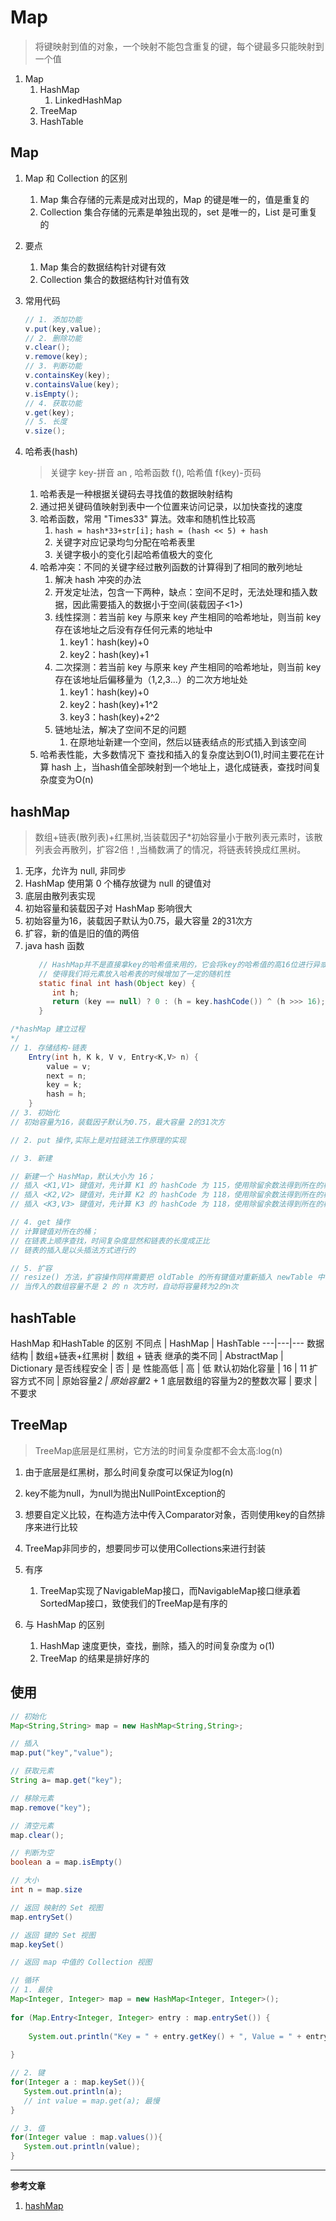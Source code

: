 # Map 

> 将键映射到值的对象，一个映射不能包含重复的键，每个键最多只能映射到一个值

1. Map
   1. HashMap
      1. LinkedHashMap 
   2. TreeMap
   3. HashTable 
   
## Map

1. Map 和 Collection 的区别
   1. Map 集合存储的元素是成对出现的，Map 的键是唯一的，值是重复的
   2. Collection 集合存储的元素是单独出现的，set 是唯一的，List 是可重复的 
2. 要点
   1. Map 集合的数据结构针对键有效
   2. Collection 集合的数据结构针对值有效

3. 常用代码
    ```java
    // 1. 添加功能
    v.put(key,value);
    // 2. 删除功能
    v.clear();
    v.remove(key);
    // 3. 判断功能
    v.containsKey(key);
    v.containsValue(key);
    v.isEmpty();
    // 4. 获取功能
    v.get(key);
    // 5. 长度
    v.size();
    ```
4. 哈希表(hash)
    > 关键字 key-拼音 an , 哈希函数 f(), 哈希值 f(key)-页码

    1. 哈希表是一种根据关键码去寻找值的数据映射结构
    2. 通过把关键码值映射到表中一个位置来访问记录，以加快查找的速度
    3. 哈希函数，常用 "Times33" 算法。效率和随机性比较高
       1. `hash = hash*33+str[i];` `hash = (hash << 5) + hash `
       2. 关键字对应记录均匀分配在哈希表里
       3. 关键字极小的变化引起哈希值极大的变化 
    4. 哈希冲突：不同的关键字经过散列函数的计算得到了相同的散列地址
       1. 解决 hash 冲突的办法
       2. 开发定址法，包含一下两种，缺点：空间不足时，无法处理和插入数据，因此需要插入的数据小于空间(装载因子<1>)   
       3. 线性探测：若当前 key 与原来 key 产生相同的哈希地址，则当前 key 存在该地址之后没有存任何元素的地址中
          1. key1：hash(key)+0
          2. key2：hash(key)+1
       4. 二次探测：若当前 key 与原来 key 产生相同的哈希地址，则当前 key 存在该地址后偏移量为（1,2,3...）的二次方地址处
          1.  key1：hash(key)+0
          2.  key2：hash(key)+1^2
          3.  key3：hash(key)+2^2
       5. 链地址法，解决了空间不足的问题
          1. 在原地址新建一个空间，然后以链表结点的形式插入到该空间
    5. 哈希表性能，大多数情况下 查找和插入的复杂度达到O(1),时间主要花在计算 hash 上，当hash值全部映射到一个地址上，退化成链表，查找时间复杂度变为O(n)

## hashMap

> 数组+链表(散列表)+红黑树,当装载因子*初始容量小于散列表元素时，该散列表会再散列，扩容2倍！,当桶数满了的情况，将链表转换成红黑树。

1. 无序，允许为 null, 非同步
2. HashMap 使用第 0 个桶存放键为 null 的键值对
3. 底层由散列表实现
4. 初始容量和装载因子对 HashMap 影响很大
5. 初始容量为16，装载因子默认为0.75，最大容量 2的31次方
6. 扩容，新的值是旧的值的两倍
7. java hash 函数
   ```java
      // HashMap并不是直接拿key的哈希值来用的，它会将key的哈希值的高16位进行异或操作，
      // 使得我们将元素放入哈希表的时候增加了一定的随机性
      static final int hash(Object key) {
         int h;
         return (key == null) ? 0 : (h = key.hashCode()) ^ (h >>> 16); // 增加随机性较少碰撞冲突的可能性
      }
   ```
```java
/*hashMap 建立过程
*/
// 1. 存储结构-链表
    Entry(int h, K k, V v, Entry<K,V> n) {
        value = v;
        next = n;
        key = k;
        hash = h;
    }
// 3. 初始化
// 初始容量为16，装载因子默认为0.75，最大容量 2的31次方

// 2. put 操作,实际上是对拉链法工作原理的实现

// 3. 新建

// 新建一个 HashMap，默认大小为 16；
// 插入 <K1,V1> 键值对，先计算 K1 的 hashCode 为 115，使用除留余数法得到所在的桶下标 115%16=3。
// 插入 <K2,V2> 键值对，先计算 K2 的 hashCode 为 118，使用除留余数法得到所在的桶下标 118%16=6。
// 插入 <K3,V3> 键值对，先计算 K3 的 hashCode 为 118，使用除留余数法得到所在的桶下标 118%16=6，插在 <K2,V2> 前面。

// 4. get 操作
// 计算键值对所在的桶；
// 在链表上顺序查找，时间复杂度显然和链表的长度成正比
// 链表的插入是以头插法方式进行的

// 5. 扩容
// resize() 方法，扩容操作同样需要把 oldTable 的所有键值对重新插入 newTable 中，因此这一步是很费时的。
// 当传入的数组容量不是 2 的 n 次方时，自动将容量转为2的n次

```

## hashTable

HashMap 和HashTable 的区别
不同点 | HashMap | HashTable
---|---|---
数据结构 | 数组+链表+红黑树 | 数组 + 链表
继承的类不同 | AbstractMap | Dictionary
是否线程安全 | 否 | 是
性能高低 | 高 | 低
默认初始化容量 | 16 | 11
扩容方式不同 | 原始容量*2 | 原始容量*2 + 1
底层数组的容量为2的整数次幂 | 要求 | 不要求


## TreeMap

> TreeMap底层是红黑树，它方法的时间复杂度都不会太高:log(n)

1. 由于底层是红黑树，那么时间复杂度可以保证为log(n)

2. key不能为null，为null为抛出NullPointException的

3. 想要自定义比较，在构造方法中传入Comparator对象，否则使用key的自然排序来进行比较

4. TreeMap非同步的，想要同步可以使用Collections来进行封装

5. 有序
   1. TreeMap实现了NavigableMap接口，而NavigableMap接口继承着SortedMap接口，致使我们的TreeMap是有序的 
6. 与 HashMap 的区别
   1. HashMap 速度更快，查找，删除，插入的时间复杂度为 o(1)
   2. TreeMap 的结果是排好序的 


## 使用

```java
// 初始化
Map<String,String> map = new HashMap<String,String>;

// 插入
map.put("key","value");

// 获取元素
String a= map.get("key");

// 移除元素
map.remove("key");

// 清空元素
map.clear();

// 判断为空
boolean a = map.isEmpty()

// 大小
int n = map.size

// 返回 映射的 Set 视图
map.entrySet()

// 返回 键的 Set 视图
map.keySet()

// 返回 map 中值的 Collection 视图

// 循环
// 1. 最快
Map<Integer, Integer> map = new HashMap<Integer, Integer>();
 
for (Map.Entry<Integer, Integer> entry : map.entrySet()) {
 
    System.out.println("Key = " + entry.getKey() + ", Value = " + entry.getValue());
 
}

// 2. 键
for(Integer a : map.keySet()){
   System.out.println(a);
   // int value = map.get(a); 最慢
}

// 3. 值
for(Integer value : map.values()){
   System.out.println(value);
}
```

---
**参考文章**

1. [hashMap](https://mp.weixin.qq.com/s?__biz=MzI4Njg5MDA5NA==&mid=2247484139&idx=1&sn=bb73ac07081edabeaa199d973c3cc2b0&chksm=ebd743eadca0cafc532f298b6ab98b08205e87e37af6a6a2d33f5f2acaae245057fa01bd93f4#rd)









